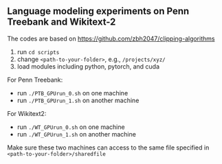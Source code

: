 ## Language modeling experiments on Penn Treebank and Wikitext-2

The codes are based on https://github.com/zbh2047/clipping-algorithms

1. run `cd scripts`
2. change `<path-to-your-folder>`, e.g., `/projects/xyz/`
3. load modules including python, pytorch, and cuda

For Penn Treebank:
- run `./PTB_GPUrun_0.sh` on one machine
- run `./PTB_GPUrun_1.sh` on another machine

For Wikitext2:
- run `./WT_GPUrun_0.sh` on one machine
- run `./WT_GPUrun_1.sh` on another machine

Make sure these two machines can access to the same file specified in `<path-to-your-folder>/sharedfile`
